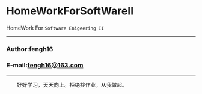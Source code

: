 # HomeWorkForSoftWareII

HomeWork For `Software Enigeering II`

****
### Author:fengh16
### E-mail:fengh16@163.com
****

　　好好学习，天天向上。拒绝抄作业，从我做起。
